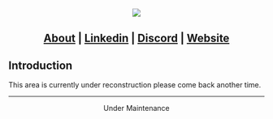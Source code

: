 <h1 align="center"></h1>

<p align="center">
  <img src="https://img.craiyon.com/2024-06-06/jw9hKhNRRMyqcjFsLflZ7A.webp">
</p>

<h2 align="center">
  <a href="[About URL]">About</a> | <a href="[Linkedin URL]">Linkedin</a> | <a href="[Discord URL]">Discord</a> | <a href="[Website URL]">Website</a> 
</h2>

## Introduction
This area is currently under reconstruction please come back another time.


-----


<p align="center"> Under Maintenance </p>
